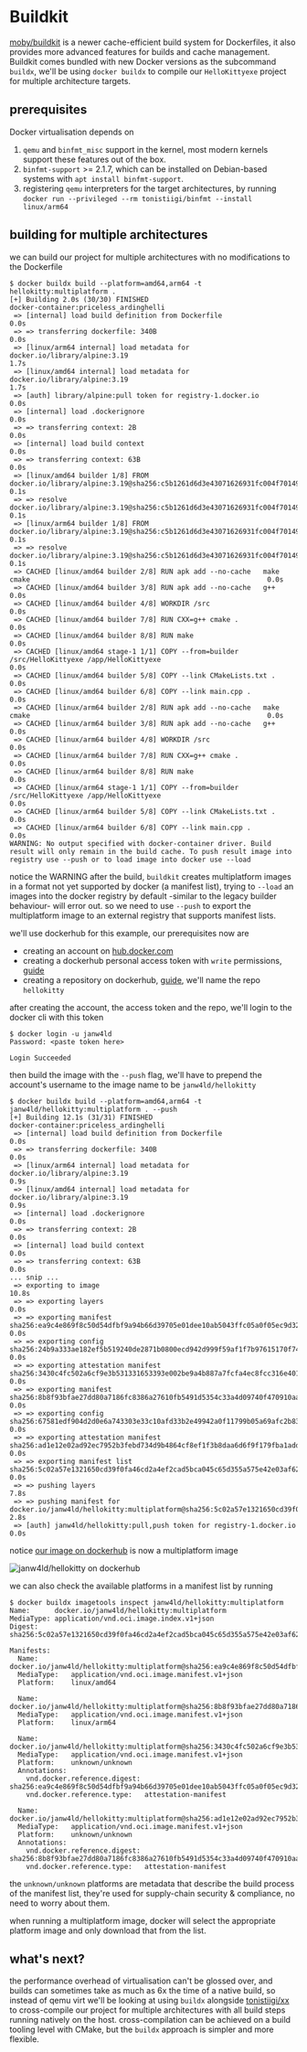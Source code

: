 # Buildkit

[moby/buildkit](https://github.com/moby/buildkit) is a newer cache-efficient
build system for Dockerfiles, it also provides more advanced features for builds
and cache management. Buildkit comes bundled with new Docker versions as the
subcommand `buildx`, we'll be using `docker buildx` to compile our
`HelloKittyexe` project for multiple architecture targets.

## prerequisites

Docker virtualisation depends on

1. `qemu` and `binfmt_misc` support in the kernel, most modern kernels support
   these features out of the box.
1. `binfmt-support` >= 2.1.7, which can be installed on Debian-based systems
   with `apt install binfmt-support`.
1. registering `qemu` interpreters for the target architectures, by running
   `docker run --privileged --rm tonistiigi/binfmt --install linux/arm64`

## building for multiple architectures

we can build our project for multiple architectures with no modifications to the
Dockerfile

```console
$ docker buildx build --platform=amd64,arm64 -t hellokitty:multiplatform .
[+] Building 2.0s (30/30) FINISHED                                                                                                     docker-container:priceless_ardinghelli
 => [internal] load build definition from Dockerfile                                                                                0.0s
 => => transferring dockerfile: 340B                                                                                                0.0s
 => [linux/arm64 internal] load metadata for docker.io/library/alpine:3.19                                                          1.7s
 => [linux/amd64 internal] load metadata for docker.io/library/alpine:3.19                                                          1.7s
 => [auth] library/alpine:pull token for registry-1.docker.io                                                                       0.0s
 => [internal] load .dockerignore                                                                                                   0.0s
 => => transferring context: 2B                                                                                                     0.0s
 => [internal] load build context                                                                                                   0.0s
 => => transferring context: 63B                                                                                                    0.0s
 => [linux/amd64 builder 1/8] FROM docker.io/library/alpine:3.19@sha256:c5b1261d6d3e43071626931fc004f70149baeba2c8ec672bd4f27761f8e1ad6b  0.1s
 => => resolve docker.io/library/alpine:3.19@sha256:c5b1261d6d3e43071626931fc004f70149baeba2c8ec672bd4f27761f8e1ad6b                0.1s
 => [linux/arm64 builder 1/8] FROM docker.io/library/alpine:3.19@sha256:c5b1261d6d3e43071626931fc004f70149baeba2c8ec672bd4f27761f8e1ad6b  0.1s
 => => resolve docker.io/library/alpine:3.19@sha256:c5b1261d6d3e43071626931fc004f70149baeba2c8ec672bd4f27761f8e1ad6b                0.1s
 => CACHED [linux/amd64 builder 2/8] RUN apk add --no-cache   make   cmake                                                          0.0s
 => CACHED [linux/amd64 builder 3/8] RUN apk add --no-cache   g++                                                                   0.0s
 => CACHED [linux/amd64 builder 4/8] WORKDIR /src                                                                                   0.0s
 => CACHED [linux/amd64 builder 7/8] RUN CXX=g++ cmake .                                                                            0.0s
 => CACHED [linux/amd64 builder 8/8] RUN make                                                                                       0.0s
 => CACHED [linux/amd64 stage-1 1/1] COPY --from=builder /src/HelloKittyexe /app/HelloKittyexe                                      0.0s
 => CACHED [linux/amd64 builder 5/8] COPY --link CMakeLists.txt .                                                                   0.0s
 => CACHED [linux/amd64 builder 6/8] COPY --link main.cpp .                                                                         0.0s
 => CACHED [linux/arm64 builder 2/8] RUN apk add --no-cache   make   cmake                                                          0.0s
 => CACHED [linux/arm64 builder 3/8] RUN apk add --no-cache   g++                                                                   0.0s
 => CACHED [linux/arm64 builder 4/8] WORKDIR /src                                                                                   0.0s
 => CACHED [linux/arm64 builder 7/8] RUN CXX=g++ cmake .                                                                            0.0s
 => CACHED [linux/arm64 builder 8/8] RUN make                                                                                       0.0s
 => CACHED [linux/arm64 stage-1 1/1] COPY --from=builder /src/HelloKittyexe /app/HelloKittyexe                                      0.0s
 => CACHED [linux/arm64 builder 5/8] COPY --link CMakeLists.txt .                                                                   0.0s
 => CACHED [linux/arm64 builder 6/8] COPY --link main.cpp .                                                                         0.0s
WARNING: No output specified with docker-container driver. Build result will only remain in the build cache. To push result image into registry use --push or to load image into docker use --load
```

notice the WARNING after the build, `buildkit` creates multiplatform images in a
format not yet supported by docker (a manifest list), trying to `--load` an
images into the docker registry by default -similar to the legacy builder
behaviour- will error out. so we need to use `--push` to export the
multiplatform image to an external registry that supports manifest lists.

we'll use dockerhub for this example, our prerequisites now are

- creating an account on [hub.docker.com](https://hub.docker.com)
- creating a dockerhub personal access token with `write` permissions,
  [guide](https://docs.docker.com/security/for-developers/access-tokens/)
- creating a repository on dockerhub,
  [guide](https://docs.docker.com/docker-hub/repos/create/), we'll name the repo
  `hellokitty`

after creating the account, the access token and the repo, we'll login to the docker cli
with this token

```console
$ docker login -u janw4ld
Password: <paste token here>

Login Succeeded
```

then build the image with the `--push` flag, we'll have to prepend the account's
username to the image name to be `janw4ld/hellokitty`

```console
$ docker buildx build --platform=amd64,arm64 -t janw4ld/hellokitty:multiplatform . --push
[+] Building 12.1s (31/31) FINISHED                                                               docker-container:priceless_ardinghelli
 => [internal] load build definition from Dockerfile                                                                                0.0s
 => => transferring dockerfile: 340B                                                                                                0.0s
 => [linux/arm64 internal] load metadata for docker.io/library/alpine:3.19                                                          0.9s
 => [linux/amd64 internal] load metadata for docker.io/library/alpine:3.19                                                          0.9s
 => [internal] load .dockerignore                                                                                                   0.0s
 => => transferring context: 2B                                                                                                     0.0s
 => [internal] load build context                                                                                                   0.0s
 => => transferring context: 63B                                                                                                    0.0s
... snip ...
 => exporting to image                                                                                                             10.8s
 => => exporting layers                                                                                                             0.0s
 => => exporting manifest sha256:ea9c4e869f8c50d54dfbf9a94b66d39705e01dee10ab5043ffc05a0f05ec9d32                                   0.0s
 => => exporting config sha256:24b9a333ae182ef5b519240de2871b0800ecd942d999f59af1f7b97615170f74                                     0.0s
 => => exporting attestation manifest sha256:3430c4fc502a6cf9e3b531331653393e002be9a4b887a7fcfa4ec8fcc316e401                       0.0s
 => => exporting manifest sha256:8b8f93bfae27dd80a7186fc8386a27610fb5491d5354c33a4d09740f470910aa                                   0.0s
 => => exporting config sha256:67581edf904d2d0e6a743303e33c10afd33b2e49942a0f11799b05a69afc2b83                                     0.0s
 => => exporting attestation manifest sha256:ad1e12e02ad92ec7952b3febd734d9b4864cf8ef1f3b8daa6d6f9f179fba1add                       0.0s
 => => exporting manifest list sha256:5c02a57e1321650cd39f0fa46cd2a4ef2cad5bca045c65d355a575e42e03af62                              0.0s
 => => pushing layers                                                                                                               7.8s
 => => pushing manifest for docker.io/janw4ld/hellokitty:multiplatform@sha256:5c02a57e1321650cd39f0fa46cd2a4ef2cad5bca045c65d355a575e42e03af62  2.8s
 => [auth] janw4ld/hellokitty:pull,push token for registry-1.docker.io                                                              0.0s
```

notice [our image on dockerhub](https://hub.docker.com/repository/docker/janw4ld/hellokitty/tags)
is now a multiplatform image

![janw4ld/hellokitty on dockerhub](./readme.d/janw4ld-hellokitty.png)

we can also check the available platforms in a manifest list by running

```console
$ docker buildx imagetools inspect janw4ld/hellokitty:multiplatform
Name:      docker.io/janw4ld/hellokitty:multiplatform
MediaType: application/vnd.oci.image.index.v1+json
Digest:    sha256:5c02a57e1321650cd39f0fa46cd2a4ef2cad5bca045c65d355a575e42e03af62

Manifests:
  Name:        docker.io/janw4ld/hellokitty:multiplatform@sha256:ea9c4e869f8c50d54dfbf9a94b66d39705e01dee10ab5043ffc05a0f05ec9d32
  MediaType:   application/vnd.oci.image.manifest.v1+json
  Platform:    linux/amd64

  Name:        docker.io/janw4ld/hellokitty:multiplatform@sha256:8b8f93bfae27dd80a7186fc8386a27610fb5491d5354c33a4d09740f470910aa
  MediaType:   application/vnd.oci.image.manifest.v1+json
  Platform:    linux/arm64

  Name:        docker.io/janw4ld/hellokitty:multiplatform@sha256:3430c4fc502a6cf9e3b531331653393e002be9a4b887a7fcfa4ec8fcc316e401
  MediaType:   application/vnd.oci.image.manifest.v1+json
  Platform:    unknown/unknown
  Annotations:
    vnd.docker.reference.digest: sha256:ea9c4e869f8c50d54dfbf9a94b66d39705e01dee10ab5043ffc05a0f05ec9d32
    vnd.docker.reference.type:   attestation-manifest

  Name:        docker.io/janw4ld/hellokitty:multiplatform@sha256:ad1e12e02ad92ec7952b3febd734d9b4864cf8ef1f3b8daa6d6f9f179fba1add
  MediaType:   application/vnd.oci.image.manifest.v1+json
  Platform:    unknown/unknown
  Annotations:
    vnd.docker.reference.digest: sha256:8b8f93bfae27dd80a7186fc8386a27610fb5491d5354c33a4d09740f470910aa
    vnd.docker.reference.type:   attestation-manifest
```

the `unknown/unknown` platforms are metadata that describe the build process of
the manifest list, they're used for supply-chain security & compliance, no need
to worry about them.

when running a multiplatform image, docker will select the appropriate platform
image and only download that from the list.

## what's next?

the performance overhead of virtualisation can't be glossed over, and builds can
sometimes take as much as 6x the time of a native build, so instead of qemu virt
we'll be looking at using `buildx` alongside
[tonistiigi/xx](https://github.com/tonistiigi/xx) to cross-compile our project
for multiple architectures with all build steps running natively on the host.
cross-compilation can be achieved on a build tooling level with CMake, but the
`buildx` approach is simpler and more flexible.

